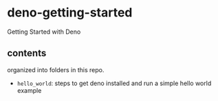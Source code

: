 # deno-getting-started
Getting Started with Deno

## contents

organized into folders in this repo.

- `hello_world`: steps to get deno installed and run a simple hello world example
